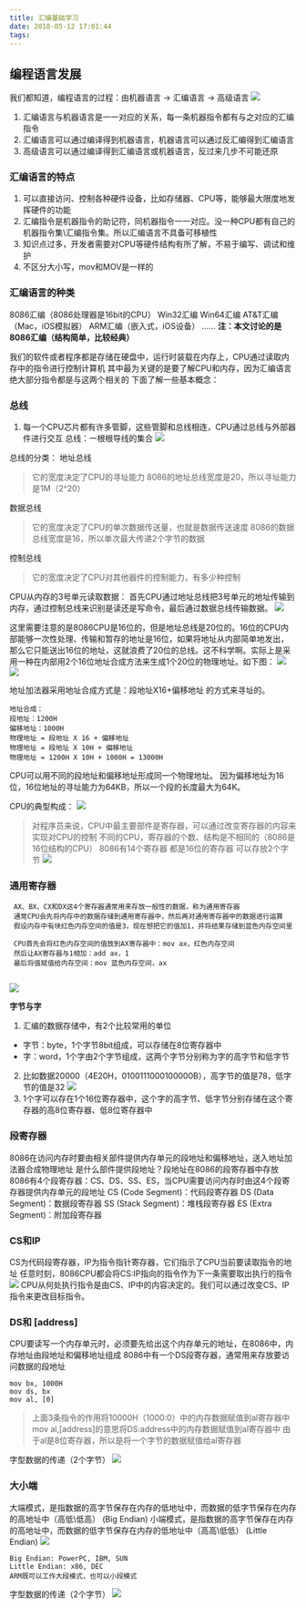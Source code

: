 ```yaml
---
title: 汇编基础学习
date: 2018-05-12 17:01:44
tags:
---
```


## 编程语言发展
我们都知道，编程语言的过程：由机器语言 -> 汇编语言 -> 高级语言
![](https://ws2.sinaimg.cn/large/006tNc79ly1fr8ocd3f13j314u0d0tab.jpg)
1. 汇编语言与机器语言是一一对应的关系，每一条机器指令都有与之对应的汇编指令
2. 汇编语言可以通过编译得到机器语言，机器语言可以通过反汇编得到汇编语言
3. 高级语言可以通过编译得到汇编语言或机器语言，反过来几步不可能还原

### 汇编语言的特点
1. 可以直接访问、控制各种硬件设备，比如存储器、CPU等，能够最大限度地发挥硬件的功能
2. 汇编指令是机器指令的助记符，同机器指令一一对应。没一种CPU都有自己的机器指令集\汇编指令集。所以汇编语言不具备可移植性
3. 知识点过多，开发者需要对CPU等硬件结构有所了解，不易于编写、调试和维护
4. 不区分大小写，mov和MOV是一样的

### 汇编语言的种类
8086汇编（8086处理器是16bit的CPU）
Win32汇编
Win64汇编
AT&T汇编（Mac，iOS模拟器）
ARM汇编（嵌入式，iOS设备）
......
**注：本文讨论的是8086汇编（结构简单，比较经典）**

我们的软件或者程序都是存储在硬盘中，运行时装载在内存上，CPU通过读取内存中的指令进行控制计算机
其中最为关键的是要了解CPU和内存，因为汇编语言绝大部分指令都是与这两个相关的
下面了解一些基本概念：
### 总线
1. 每一个CPU芯片都有许多管脚，这些管脚和总线相连，CPU通过总线与外部器件进行交互
总线：一根根导线的集合
![](https://ws2.sinaimg.cn/large/006tNc79ly1fr8pc73gm7j31f80gijv6.jpg)

总线的分类：
地址总线
> 它的宽度决定了CPU的寻址能力
> 8086的地址总线宽度是20，所以寻址能力是1M（2^20）

数据总线
> 它的宽度决定了CPU的单次数据传送量，也就是数据传送速度
> 8086的数据总线宽度是16，所以单次最大传递2个字节的数据

控制总线
> 它的宽度决定了CPU对其他器件的控制能力，有多少种控制

CPU从内存的3号单元读取数据：
首先CPU通过地址总线把3号单元的地址传输到内存，通过控制总线来识别是读还是写命令，最后通过数据总线传输数据。
![](https://ws2.sinaimg.cn/large/006tNc79ly1fr8pmkmayqj30p80d8q42.jpg)

这里需要注意的是8086CPU是16位的，但是地址总线是20位的。16位的CPU内部能够一次性处理、传输和暂存的地址是16位，如果将地址从内部简单地发出，那么它只能送出16位的地址，这就浪费了20位的总线。这不科学啊。实际上是采用一种在内部用2个16位地址合成方法来生成1个20位的物理地址。如下图：
![](https://ws3.sinaimg.cn/large/006tNc79ly1fr8rup83thj30xo0kemzg.jpg)
![](https://ws4.sinaimg.cn/large/006tNc79ly1fr8rvhapf6j30vy07umz4.jpg)

地址加法器采用地址合成方式是：段地址X16+偏移地址 的方式来寻址的。
```
地址合成：
段地址：1200H
偏移地址：1000H
物理地址 = 段地址 X 16 + 偏移地址
物理地址 = 段地址 X 10H + 偏移地址
物理地址 = 1200H X 10H + 1000H = 13000H
```
CPU可以用不同的段地址和偏移地址形成同一个物理地址。
因为偏移地址为16位，16位地址的寻址能力为64KB，所以一个段的长度最大为64K。

CPU的典型构成：
![](https://ws1.sinaimg.cn/large/006tNc79ly1fr8u5mynhbj30ww0c8jsr.jpg)

> 对程序员来说，CPU中最主要部件是寄存器，可以通过改变寄存器的内容来实现对CPU的控制
> 不同的CPU，寄存器的个数、结构是不相同的（8086是16位结构的CPU）
> 8086有14个寄存器
> 都是16位的寄存器
> 可以存放2个字节
![](https://ws2.sinaimg.cn/large/006tNc79ly1fr8uajg567j30u00n0427.jpg)

### 通用寄存器
```
 AX、BX、CX和DX这4个寄存器通常用来存放一般性的数据，称为通用寄存器
 通常CPU会先将内存中的数据存储到通用寄存器中，然后再对通用寄存器中的数据进行运算
 假设内存中有块红色内存空间的值是3，现在想把它的值加1，并将结果存储到蓝色内存空间里
 
 CPU首先会将红色内存空间的值放到AX寄存器中：mov ax，红色内存空间
 然后让AX寄存器与1相加：add ax，1
 最后将值赋值给内存空间：mov 蓝色内存空间，ax
 
```
![](https://ws4.sinaimg.cn/large/006tNc79ly1fr8uty01n7j31240ea3zg.jpg)

**字节与字**
1. 汇编的数据存储中，有2个比较常用的单位
* 字节：byte，1个字节8bit组成，可以存储在8位寄存器中
* 字：word，1个字由2个字节组成，这两个字节分别称为字的高字节和低字节
2. 比如数据20000（4E20H，0100111000100000B），高字节的值是78，低字节的值是32
![](https://ws3.sinaimg.cn/large/006tNc79ly1fr8v4g3mv7j30jk06y74k.jpg)
3. 1个字可以存在1个16位寄存器中，这个字的高字节、低字节分别存储在这个寄存器的高8位寄存器、低8位寄存器中
### 段寄存器
8086在访问内存时要由相关部件提供内存单元的段地址和偏移地址，送入地址加法器合成物理地址
是什么部件提供段地址？段地址在8086的段寄存器中存放
8086有4个段寄存器：CS、DS、SS、ES，当CPU需要访问内存时由这4个段寄存器提供内存单元的段地址
CS (Code Segment)：代码段寄存器
DS (Data Segment)：数据段寄存器
SS (Stack Segment)：堆栈段寄存器
ES (Extra Segment)：附加段寄存器

### CS和IP
CS为代码段寄存器，IP为指令指针寄存器，它们指示了CPU当前要读取指令的地址
任意时刻，8086CPU都会将CS:IP指向的指令作为下一条需要取出执行的指令
![](https://ws1.sinaimg.cn/large/006tNc79ly1fr8vh7td87j311s0g2juq.jpg)
CPU从何处执行指令是由CS、IP中的内容决定的。我们可以通过改变CS、IP指令来更改目标指令。

### DS和 [address]
CPU要读写一个内存单元时，必须要先给出这个内存单元的地址，在8086中，内存地址由段地址和偏移地址组成
8086中有一个DS段寄存器，通常用来存放要访问数据的段地址
```
mov bx, 1000H
mov ds, bx
mov al, [0]
```
> 上面3条指令的作用将10000H（1000:0）中的内存数据赋值到al寄存器中
> mov al,[address]的意思将DS:address中的内存数据赋值到al寄存器中
> 由于al是8位寄存器，所以是将一个字节的数据赋值给al寄存器

字型数据的传递（2个字节）
![](https://ws3.sinaimg.cn/large/006tNc79ly1fr8xcumsy8j31fe0noqfh.jpg)

### 大小端
大端模式，是指数据的高字节保存在内存的低地址中，而数据的低字节保存在内存的高地址中（高低\低高） (Big Endian)
小端模式，是指数据的高字节保存在内存的高地址中，而数据的低字节保存在内存的低地址中（高高\低低） (Little Endian)
![](https://ws1.sinaimg.cn/large/006tNc79ly1fr8xvztbb9j316k0jq0wi.jpg)
```
Big Endian: PowerPC, IBM, SUN
Little Endian: x86, DEC
ARM既可以工作大段模式，也可以小段模式
```
字型数据的传递（2个字节）
![](https://ws2.sinaimg.cn/large/006tNc79ly1fr8ygnro5bj31680kuwif.jpg)


